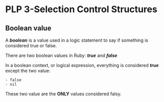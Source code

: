 <h1>PLP 3-Selection Control Structures</h1>
  
<h2>Boolean value</h2>
  
A ***boolean*** is a value used in a logic statement to say if something is considered true or false.
  
There are two boolean values in Ruby: ***true*** and ***false***
  
In a boolean context, or logical expression, everything is considered ***true*** except the two value:

    - false
    - nil
    
These two value are the **ONLY** values considered falsy.

